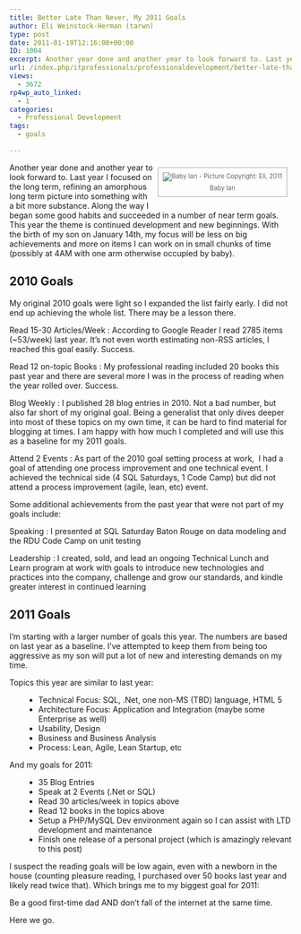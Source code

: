 ```yaml
---
title: Better Late Than Never, My 2011 Goals
author: Eli Weinstock-Herman (tarwn)
type: post
date: 2011-01-19T12:16:00+00:00
ID: 1004
excerpt: Another year done and another year to look forward to. Last year I focused on the long term, refining an amorphous long term picture into something with a bit more substance. Along the way I began some good habits and succeeded in a number of near term goals. This year the theme is continued development and new beginnings. With the birth of my son on January 14th, my focus will be less on big achievements and more on items I can work on in small chunks of time (possibly at 4AM with one arm otherwise occupied by baby).
url: /index.php/itprofessionals/professionaldevelopment/better-late-than-never-my/
views:
  - 3672
rp4wp_auto_linked:
  - 1
categories:
  - Professional Development
tags:
  - goals

---
```

<div style="border: 1px solid #AAAAAA; float: right; font-size: 80%; color: #666666; text-align: center; padding: 8px; margin: 8px;">
  <img src="http://tiernok.com/LTDBlog/01152011484_sm.jpg" alt="Baby Ian - Picture Copyright: Eli, 2011" style="padding-bottom: 5px;" /><br /> Baby Ian
</div>

Another year done and another year to look forward to. Last year I focused on the long term, refining an amorphous long term picture into something with a bit more substance. Along the way I began some good habits and succeeded in a number of near term goals. This year the theme is continued development and new beginnings. With the birth of my son on January 14th, my focus will be less on big achievements and more on items I can work on in small chunks of time (possibly at 4AM with one arm otherwise occupied by baby).

<h2 style="clear: left;">
  2010 Goals
</h2>

My original 2010 goals were light so I expanded the list fairly early. I did not end up achieving the whole list. There may be a lesson there.

Read 15-30 Articles/Week
:   According to Google Reader I read 2785 items (~53/week) last year. It&#8217;s not even worth estimating non-RSS articles, I reached this goal easily. Success.

Read 12 on-topic Books
:   My professional reading included 20 books this past year and there are several more I was in the process of reading when the year rolled over. Success.

Blog Weekly
:   I published 28 blog entries in 2010. Not a bad number, but also far short of my original goal. Being a generalist that only dives deeper into most of these topics on my own time, it can be hard to find material for blogging at times. I am happy with how much I completed and will use this as a baseline for my 2011 goals.

Attend 2 Events
:   As part of the 2010 goal setting process at work,  I had a goal of attending one process improvement and one technical event. I achieved the technical side (4 SQL Saturdays, 1 Code Camp) but did not attend a process improvement (agile, lean, etc) event.

Some additional achievements from the past year that were not part of my goals include:

Speaking
:   I presented at SQL Saturday Baton Rouge on data modeling and the RDU Code Camp on unit testing

Leadership
:   I created, sold, and lead an ongoing Technical Lunch and Learn program at work with goals to introduce new technologies and practices into the company, challenge and grow our standards, and kindle greater interest in continued learning

## 2011 Goals

I&#8217;m starting with a larger number of goals this year. The numbers are based on last year as a baseline. I&#8217;ve attempted to keep them from being too aggressive as my son will put a lot of new and interesting demands on my time.

Topics this year are similar to last year:

<ul style="margin-left: 2em">
  <li>
    Technical Focus: SQL, .Net, one non-MS (TBD) language, HTML 5
  </li>
  <li>
    Architecture Focus: Application and Integration (maybe some Enterprise as well)
  </li>
  <li>
    Usability, Design
  </li>
  <li>
    Business and Business Analysis
  </li>
  <li>
    Process: Lean, Agile, Lean Startup, etc
  </li>
</ul>

And my goals for 2011:

<ul style="margin-left: 2em">
  <li>
    35 Blog Entries
  </li>
  <li>
    Speak at 2 Events (.Net or SQL)
  </li>
  <li>
    Read 30 articles/week in topics above
  </li>
  <li>
    Read 12 books in the topics above
  </li>
  <li>
    Setup a PHP/MySQL Dev environment again so I can assist with LTD development and maintenance
  </li>
  <li>
    Finish one release of a personal project (which is amazingly relevant to this post)
  </li>
</ul>

I suspect the reading goals will be low again, even with a newborn in the house (counting pleasure reading, I purchased over 50 books last year and likely read twice that). Which brings me to my biggest goal for 2011:

Be a good first-time dad AND don&#8217;t fall of the internet at the same time.

Here we go.